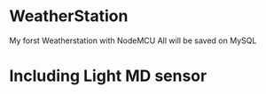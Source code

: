 # WeatherStation

My forst Weatherstation with NodeMCU
All will be saved on MySQL
# Including Light MD sensor
